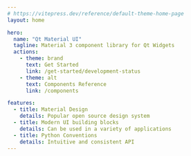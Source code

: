 ```yaml
---
# https://vitepress.dev/reference/default-theme-home-page
layout: home

hero:
  name: "Qt Material UI"
  tagline: Material 3 component library for Qt Widgets
  actions:
    - theme: brand
      text: Get Started
      link: /get-started/development-status
    - theme: alt
      text: Components Reference
      link: /components

features:
  - title: Material Design
    details: Popular open source design system
  - title: Modern UI building blocks
    details: Can be used in a variety of applications
  - title: Python Conventions
    details: Intuitive and consistent API
---
```

